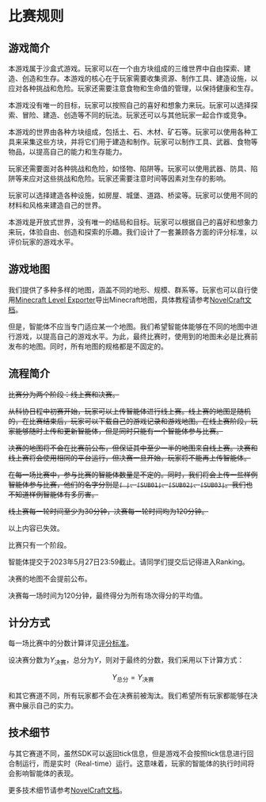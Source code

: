 # 比赛规则

## 游戏简介

本游戏属于沙盒式游戏。玩家可以在一个由方块组成的三维世界中自由探索、建造、创造和生存。本游戏的核心在于玩家需要收集资源、制作工具、建造设施，以应对各种挑战和危险。玩家还需要注意食物和生命值的管理，以保持健康和生存。

本游戏没有唯一的目标，玩家可以按照自己的喜好和想象力来玩。玩家可以选择探索、冒险、建造、创造等不同的玩法。玩家还可以与其他玩家一起合作或竞争。

本游戏的世界由各种方块组成，包括土、石、木材、矿石等。玩家可以使用各种工具来采集这些方块，并将它们用于建造和制作。玩家可以制作工具、武器、食物等物品，以提高自己的能力和生存能力。

玩家还需要面对各种挑战和危险，如怪物、陷阱等。玩家可以使用武器、防具、陷阱等来应对这些挑战和危险。玩家还需要注意时间等因素对生存的影响。

玩家可以选择建造各种设施，如房屋、城堡、道路、桥梁等。玩家可以使用不同的材料和风格来建造自己的世界。

本游戏是开放式世界，没有唯一的结局和目标。玩家可以根据自己的喜好和想象力来玩，体验自由、创造和探索的乐趣。我们设计了一套兼顾各方面的评分标准，以评价玩家的游戏水平。

## 游戏地图

我们提供了多种多样的地图，涵盖不同的地形、规模、群系等。玩家也可以自行使用[Minecraft Level Exporter](https://github.com/NovelCraft/MinecraftLevelExporter)导出Minecraft地图，具体教程请参考[NovelCraft文档](https://novelcraft.games)。

但是，智能体不应当专门适应某一个地图。我们希望智能体能够在不同的地图中进行游戏，以提高自己的游戏水平。为此，最终比赛时，使用到的地图未必是比赛前发布的地图。同时，所有地图的规格都是不固定的。

## 流程简介

~~比赛分为两个阶段：线上赛和决赛。~~

~~从科协日程中初赛开始，玩家可以上传智能体进行线上赛。线上赛的地图是随机的，在比赛结束后，玩家可以下载自己的游戏记录和游戏地图。在线上赛阶段，玩家能够随时上传和更新智能体，但是同时只能有一个智能体参与比赛。~~

~~决赛的地图将不会在比赛前公布，但保证其中至少一半的地图来自线上赛。决赛和线上赛将会使用相同的平台运行，但决赛一旦开始，玩家将不能再上传智能体。~~

~~在每一场比赛中，参与比赛的智能体数量是不定的。同时，我们将会上传一些样例智能体参与比赛，他们的名字分别是`⌈ ⌋`、`⌈SUB01⌋`、`⌈SUB02⌋`、`⌈SUB03⌋`。我们也不知道样例智能体有多厉害。~~

~~线上赛每一轮时间至少为30分钟，决赛每一轮时间均为120分钟。~~

以上内容已失效。

比赛只有一个阶段。

智能体提交于2023年5月27日23:59截止。请同学们提交后记得进入Ranking。

决赛的地图不会提前公布。

决赛每一场时间为120分钟，最终得分为所有场次得分的平均值。

## 计分方式

每一场比赛中的分数计算详见[评分标准](scoring.md)。

设决赛分数为$Y_\text{决赛}$，总分为$Y$，则对于最终的分数，我们采用以下计算方式：

$$
Y_\text{总分}=Y_\text{决赛}
$$

和其它赛道不同，所有玩家都不会在决赛前被淘汰。我们希望所有玩家都能够在决赛中展示自己的实力。

## 技术细节

与其它赛道不同，虽然SDK可以返回tick信息，但是游戏不会按照tick信息进行回合制运行，而是实时（Real-time）运行。这意味着，玩家的智能体的执行时间将会影响智能体的表现。

更多技术细节请参考[NovelCraft文档](https://novelcraft.games)。
